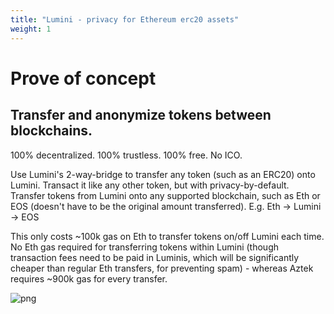 ```yaml
---
title: "Lumini - privacy for Ethereum erc20 assets"
weight: 1
---
```

# Prove of concept
## Transfer and anonymize tokens between blockchains.
100% decentralized. 100% trustless. 100% free. No ICO.

Use Lumini's 2-way-bridge to transfer any token (such as an ERC20) onto Lumini. Transact it like any other token, but with privacy-by-default. Transfer tokens from Lumini onto any supported blockchain, such as Eth or EOS (doesn't have to be the original amount transferred).
E.g. Eth -> Lumini -> EOS

This only costs ~100k gas on Eth to transfer tokens on/off Lumini each time. No Eth gas required for transferring tokens within Lumini (though transaction fees need to be paid in Luminis, which will be significantly cheaper than regular Eth transfers, for preventing spam) - whereas Aztek requires ~900k gas for every transfer.

![png](/concept/lumini_simple.png)
